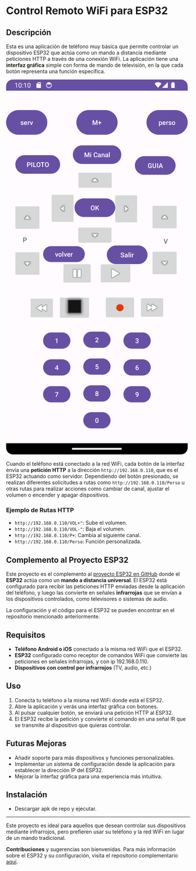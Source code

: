 # Control Remoto WiFi para ESP32

## Descripción

Esta es una aplicación de teléfono muy básica que permite controlar un dispositivo ESP32 que actúa como un mando a distancia mediante peticiones HTTP a través de una conexión WiFi. La aplicación tiene una **interfaz gráfica** simple con forma de mando de televisión, en la que cada botón representa una función específica.

![Imagen de la aplicación](./img/mando.png)

Cuando el teléfono está conectado a la red WiFi, cada botón de la interfaz envía una **petición HTTP** a la dirección `http://192.168.0.110`, que es el ESP32 actuando como servidor. Dependiendo del botón presionado, se realizan diferentes solicitudes a rutas como `http://192.168.0.110/Perso` u otras rutas para realizar acciones como cambiar de canal, ajustar el volumen o encender y apagar dispositivos.

### Ejemplo de Rutas HTTP
- `http://192.168.0.110/VOL+"`: Sube el volumen.
- `http://192.168.0.110/VOL-"`: Baja el volumen.
- `http://192.168.0.110/P+`: Cambia al siguiente canal.
- `http://192.168.0.110/Perso`: Función personalizada.

## Complemento al Proyecto ESP32

Este proyecto es el complemento al [proyecto ESP32 en GitHub](https://github.com/xestoso11/esp32/blob/main/emisor_infrarojos/emisor_infrarojos.ino) donde el **ESP32** actúa como un **mando a distancia universal**. El ESP32 está configurado para recibir las peticiones HTTP enviadas desde la aplicación del teléfono, y luego las convierte en señales **infrarrojas** que se envían a los dispositivos controlados, como televisores o sistemas de audio.

La configuración y el código para el ESP32 se pueden encontrar en el repositorio mencionado anteriormente.

## Requisitos
- **Teléfono Android o iOS** conectado a la misma red WiFi que el ESP32.
- **ESP32** configurado como receptor de comandos WiFi que convierte las peticiones en señales infrarrojas, y con ip 192.168.0.110.
- **Dispositivos con control por infrarrojos** (TV, audio, etc.)

## Uso
1. Conecta tu teléfono a la misma red WiFi donde está el ESP32.
2. Abre la aplicación y verás una interfaz gráfica con botones.
3. Al pulsar cualquier botón, se enviará una petición HTTP al ESP32.
4. El ESP32 recibe la petición y convierte el comando en una señal IR que se transmite al dispositivo que quieras controlar.

## Futuras Mejoras
- Añadir soporte para más dispositivos y funciones personalizables.
- Implementar un sistema de configuración desde la aplicación para establecer la dirección IP del ESP32.
- Mejorar la interfaz gráfica para una experiencia más intuitiva.

## Instalación

- Descargar apk de repo y ejecutar.

---

Este proyecto es ideal para aquellos que desean controlar sus dispositivos mediante infrarrojos, pero prefieren usar su teléfono y la red WiFi en lugar de un mando tradicional.

**Contribuciones** y sugerencias son bienvenidas. Para más información sobre el ESP32 y su configuración, visita el repositorio complementario [aquí](https://github.com/xestoso11/esp32/blob/main/emisor_infrarojos/emisor_infrarojos.ino).
